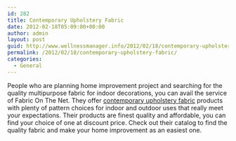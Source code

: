 ```yaml
---
id: 282
title: Contemporary Upholstery Fabric
date: 2012-02-18T05:09:00+00:00
author: admin
layout: post
guid: http://www.wellnessmanager.info/2012/02/18/contemporary-upholstery-fabric-products/
permalink: /2012/02/18/contemporary-upholstery-fabric/
categories:
  - General
---
```

People who are planning home improvement project and searching for the quality multipurpose fabric for indoor decorations, you can avail the service of Fabric On The Net. They offer [contemporary upholstery fabric](http://www.fabriconthenet.net/freeway-brick-contemporary-upholstery-fabric/) products with plenty of pattern choices for indoor and outdoor uses that really meet your expectations. Their products are finest quality and affordable, you can find your choice of one at discount price. Check out their catalog to find the quality fabric and make your home improvement as an easiest one.